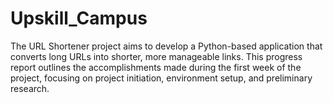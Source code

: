 # Upskill_Campus
The URL Shortener project aims to develop a Python-based application that converts long URLs into shorter, more manageable links. This progress report outlines the accomplishments made during the first week of the project, focusing on project initiation, environment setup, and preliminary research.
